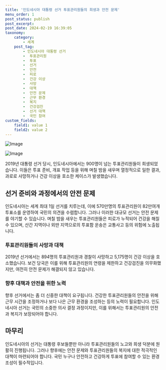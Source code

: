 ```yaml
---
title: '인도네시아 대통령 선거 투표관리원들의 희생과 안전 문제'
menu_order: 1
post_status: publish
post_excerpt: 
post_date: 2024-02-19 16:39:05
taxonomy:
    category:
        - 세계
    post_tag:
        - 인도네시아 대통령 선거
        -  투표관리원
        -  투표
        -  선거
        -  안전
        -  피로
        -  건강 이상
        -  사망
        -  대책
        -  안전 문제
        -  근무 환경
        -  복지
        -  건강검진
        -  선거 대책
        -  국민 참여
custom_fields:
    field1: value 1
    field2: value 2
---
```


![Image](https://imgnews.pstatic.net/image/001/2024/02/19/PAP20240216232301009_P4_20240219123805793.jpg?type=w647)

![Image](https://imgnews.pstatic.net/image/001/2024/02/19/PAF20240211418201009_P4_20240219123805799.jpg?type=w647)

2019년 대통령 선거 당시, 인도네시아에서는 900명이 넘는 투표관리원들이 희생되었습니다. 이들은 투표 준비, 개표 작업 등을 위해 며칠 밤을 새우며 열정적으로 일한 결과, 과로로 사망하거나 건강 이상을 호소한 케이스가 발생했습니다.
## 선거 준비와 과정에서의 안전 문제
인도네시아는 세계 최대 1일 선거를 치루는데, 이에 570만명의 투표관리원이 82만여개 투표소를 운영하여 국민의 의견을 수렴합니다. 그러나 이러한 대규모 선거는 안전 문제를 야기할 수 있습니다. 며칠 밤을 새우는 투표관리원들은 피로가 누적되어 건강을 해칠 수 있으며, 산간 지역이나 외딴 지역으로의 투표함 운송은 교통사고 등의 위험에 노출됩니다.
### 투표관리원들의 사망과 대책
2019년 선거에서는 894명의 투표관리원과 경찰이 사망하고 5,175명이 건강 이상을 호소했습니다. 보건 당국은 이를 위해 투표관리원의 연령을 제한하고 건강검진을 의무화했지만, 여전히 안전 문제가 해결되지 않고 있습니다.
### 향후 대책과 안전을 위한 노력
향후 선거에서는 좀 더 신중한 대책이 요구됩니다. 건강한 투표관리원들의 안전을 위해 근무 시간을 조정하거나 보다 나은 근무 환경을 조성하는 등의 노력이 필요합니다. 인도네시아 선거는 국민의 소중한 의사 결정 과정이지만, 이를 위해서는 투표관리원의 안전과 복지가 보장되어야 합니다.
## 마무리
인도네시아의 선거는 대통령 후보들뿐만 아니라 투표관리원들의 노고와 희생 덕분에 원활히 진행됩니다. 그러나 향후에는 안전 문제와 투표관리원들의 복지에 대한 적극적인 대책이 마련되어야 합니다. 국민 누구나 안전하고 건강하게 투표에 참여할 수 있는 환경 조성이 필수적입니다.
